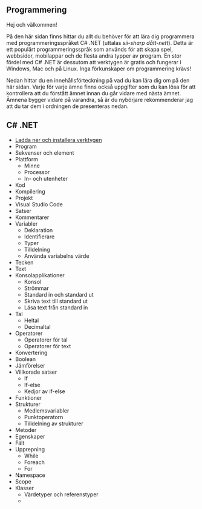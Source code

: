 ## Programmering

Hej och välkommen!

På den här sidan finns hittar du allt du behöver för att lära dig programmera med programmeringsspråket C# .NET (uttalas *sii-sharp dått-nett*). Detta är ett populärt programmeringsspråk som används för att skapa spel, webbsidor, mobilappar och de flesta andra typper av program. En stor fördel med C# .NET är dessutom att verktygen är gratis och fungerar i Windows, Mac och på Linux. Inga förkunskaper om programmering krävs!

Nedan hittar du en innehållsförteckning på vad du kan lära dig om på den här sidan. Varje för varje ämne finns också uppgifter som du kan lösa för att kontrollera att du förstått ämnet innan du går vidare med nästa ämnet. Ämnena bygger vidare på varandra, så är du nybörjare rekommenderar jag att du tar dem i ordningen de presenteras nedan. 

## C# .NET

- [Ladda ner och installera verktygen](csharp/ladda-ner-och-installera-verktygen.html)
- Program
- Sekvenser och element
- Plattform
  - Minne
  - Processor
  - In- och utenheter
- Kod
- Kompilering
- Projekt
- Visual Studio Code
- Satser
- Kommentarer
- Variabler
  - Deklaration
  - Identifierare
  - Typer
  - Tilldelning
  - Använda variabelns värde
- Tecken
- Text
- Konsolapplikationer
  - Konsol
  - Strömmar
  - Standard in och standard ut
  - Skriva text till standard ut 
  - Läsa text från standard in
- Tal
  - Heltal
  - Decimaltal
- Operatorer
  - Operatorer för tal
  - Operatorer för text
- Konvertering
- Boolean
- Jämförelser
- Villkorade satser
  - If
  - If-else
  - Kedjor av if-else
- Funktioner
- Strukturer
  - Medlemsvariabler
  - Punktoperatorn
  - Tilldelning av strukturer
- Metoder
- Egenskaper
- Fält
- Upprepning
  - While
  - Foreach
  - For
- Namespace
- Scope
- Klasser
  - Värdetyper och referenstyper
  - 